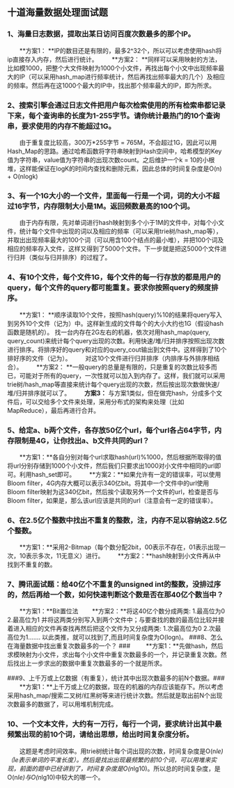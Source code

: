 ## 十道海量数据处理面试题 ##

### 1、海量日志数据，提取出某日访问百度次数最多的那个IP。 ###
　　**方案1： **IP的数目还是有限的，最多2^32个，所以可以考虑使用hash将ip直接存入内存，然后进行统计。
　　**方案2： **同样可以采用映射的方法，比如模1000，把整个大文件映射为1000个小文件，再找出每个小文中出现频率最大的IP（可以采用hash_map进行频率统计，然后再找出频率最大的几个）及相应的频率。然后再在这1000个最大的IP中，找出那个频率最大的IP，即为所求。


### 2、搜索引擎会通过日志文件把用户每次检索使用的所有检索串都记录下来，每个查询串的长度为1-255字节。请你统计最热门的10个查询串，要求使用的内存不能超过1G。 ###
　　由于重复度比较高，300万*255字节 = 765M，不会超过1G，因此可以用Hash_Map的思路。通过哈希函数将字符串映射到Hash空间中，哈希模型的Key值为字符串，value值为字符串的出现次数count。之后维护一个k = 10的小根堆，这样能保证在logK的时间内查找和删除元素，因此总体的时间复杂度是O(n) + O(nlogk)

### 3、有一个1G大小的一个文件，里面每一行是一个词，词的大小不超过16字节，内存限制大小是1M。返回频数最高的100个词。 ###

　　由于内存有限，先对单词进行hash映射到多个小于1M的文件中，对每个小文件，统计每个文件中出现的词以及相应的频率（可以采用trie树/hash_map等），并取出出现频率最大的100个词（可以用含100个结点的最小堆），并把100个词及相应的频率存入文件，这样又得到了5000个文件。下一步就是把这5000个文件进行归并（类似与归并排序）的过程了。

### 4、有10个文件，每个文件1G，每个文件的每一行存放的都是用户的query，每个文件的query都可能重复。要求你按照query的频度排序。 ###
　　**方案1： **顺序读取10个文件，按照hash(query)%10的结果将query写入到另外10个文件（记为）中。这样新生成的文件每个的大小大约也1G（假设hash函数是随机的）。 找一台内存在2G左右的机器，依次对用hash_map(query, query_count)来统计每个query出现的次数。利用快速/堆/归并排序按照出现次数进行排序。将排序好的query和对应的query_cout输出到文件中。这样得到了10个排好序的文件（记为）。
　　对这10个文件进行归并排序（内排序与外排序相结合）。
　　**方案2： **一般query的总量是有限的，只是重复的次数比较多而已，可能对于所有的query，一次性就可以加入到内存了。这样，我们就可以采用trie树/hash_map等直接来统计每个query出现的次数，然后按出现次数做快速/堆/归并排序就可以了。
　　**方案3：** 与方案1类似，但在做完hash，分成多个文件后，可以交给多个文件来处理，采用分布式的架构来处理（比如MapReduce），最后再进行合并。

### 5、给定a、b两个文件，各存放50亿个url，每个url各占64字节，内存限制是4G，让你找出a、b文件共同的url？ ###

　　**方案1：**各自分别对每个url求取hash(url)%1000，然后根据所取得的值将url分别存储到1000个小文件，然后我们只要求出1000对小文件中相同的url即可。利用hash_set即可。
　　**方案2：**如果允许有一定的错误率，可以使用Bloom filter，4G内存大概可以表示340亿bit。将其中一个文件中的url使用Bloom filter映射为这340亿bit，然后挨个读取另外一个文件的url，检查是否与Bloom filter，如果是，那么该url应该是共同的url（注意会有一定的错误率）。

### 6、在2.5亿个整数中找出不重复的整数，注，内存不足以容纳这2.5亿个整数。 ###
　　**方案1：**采用2-Bitmap（每个数分配2bit，00表示不存在，01表示出现一次，10表示多次，11无意义）进行。 
　　**方案2：**hash映射到小文件再从中找到不重复的数。 

### 7、腾讯面试题：给40亿个不重复的unsigned int的整数，没排过序的，然后再给一个数，如何快速判断这个数是否在那40亿个数当中？ ###
　　**方案1：**Bit置位法
　　**方案2：**将这40亿个数分成两类: 1.最高位为0 2.最高位为1 并将这两类分别写入到两个文件中；与要查找的数的最高位比较并接着进入相应的文件再查找再然后把这个文件为又分成两类: 1.次最高位为0 2.次最高位为1....... 以此类推，就可以找到了,而且时间复杂度为O(logn)。
###8、怎么在海量数据中找出重复次数最多的一个？ ###
　　 **方案1：**先做hash，然后求模映射为小文件，求出每个小文件中重复次数最多的一个，并记录重复次数。然后找出上一步求出的数据中重复次数最多的一个就是所求。

###9、上千万或上亿数据（有重复），统计其中出现次数最多的前N个数据。###
　　**方案1：**上千万或上亿的数据，现在的机器的内存应该能存下。所以考虑采用hash_map/搜索二叉树/红黑树等来进行统计次数。然后就是取出前N个出现次数最多的数据了，可以用堆机制完成。

### 10、一个文本文件，大约有一万行，每行一个词，要求统计出其中最频繁出现的前10个词，请给出思想，给出时间复杂度分析。 ###
　　这题是考虑时间效率。用trie树统计每个词出现的次数，时间复杂度是O(n*le)（le表示单词的平准长度）。然后是找出出现最频繁的前10个词，可以用堆来实现，前面的题中已经讲到了，时间复杂度是O(n*lg10)。所以总的时间复杂度，是O(n*le)与O(n*lg10)中较大的哪一个。

